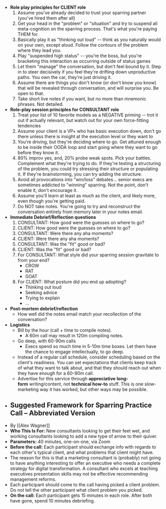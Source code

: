 - **Role play principles for CLIENT role**
    1. Assume you've already decided to trust your sparring partner (you've hired them after all)
    2. Get your head in the "problem" or "situation" and try to suspend all meta-cognition on the sparring process. That's what you're paying THEM for.
    3. Basically play it as "thinking out loud" -- think as you naturally would on your own, except aloud. Follow the contours of the problem where they lead you.
    4. Play "suspended high status" -- you're the boss, but you're bracketing this interaction as occurring outside of status games
    5. Let them "manage" the conversation, but don't feel bound by it. Step in to steer decisively if you feel they're drifting down unproductive paths. You own the car, they're just driving it.
    6. Assume there are things you don't know (or don't know you know) that will be revealed through conversation, and will surprise you. Be open to that.
    7. Take short live notes if you want, but no more than mnemonic phrases. Not detailed.
- **Role-play session principles for CONSULTANT role**
    1. Treat your list of 10 favorite models as a NEGATIVE priming -- trot it out if actually relevant, but watch out for your own force-fitting tendencies
    2. Assume your client is a VP+ who has basic execution down, don't go there unless there is insight at the execution level or they want to
    3. You're driving, but they're deciding where to go. Get attuned enough to be inside their OODA loop and start going where they want to go before they know it.
    4. 80% improv yes, and, 20% probe weak spots. Pick your battles. Complement what they're trying to do. If they're testing a structuring of the problem, you could try stressing their structure or populating it. If they're brainstorming, you can try adding the structure.
    5. Avoid all provocations into "win/loss" debates... senior execs are sometimes addicted to "winning" sparring. Not the point, don't enable it, don't encourage it.
    6. Assume you'll learn at least as much as the client, and likely more, even though you're getting paid.
    7. Do NOT take notes. You're going to try and reconstruct the conversation entirely from memory later in your notes email.
- **Immediate Debrief/Reflection questions**
    1. CONSULTANT: How good were the guesses on where to go?
    2. CLIENT: How good were the guesses on where to go?
    3. CONSULTANT: Were there any aha moments?
    4. CLIENT: Were there any aha moments?
    5. CONSULTANT: Was the "fit" good or bad?
    6. CLIENT: Was the "fit" good or bad?
    7. For CONSULTANT: What style did your sparring session gravitate to from your end?
        - CROW
        - RAT
        - GOAT
    8. For CLIENT: What posture did you end up adopting?
        - Thinking out loud
        - Seeking advice
        - Trying to explain
        - ...
- **Post-mortem debrief/reflection**
    - How well did the notes email match your recollection of the conversation?
- **Logistics**
    - Bill by the hour (call + time to compile notes).
        - A 60m call may result in 120m compiling notes.
    - Go deep, with 60-90m calls
        - Execs spend so much time in 5-10m time boxes. Let them have the chance to engage intellectually, to go deep.
    - Instead of a regular call schedule, consider scheduling based on the client's readiness. You can set expectations that clients keep track of what they want to talk about, and that they should reach out when they have enough for a 60-90m call.
    - Advertise for this service through __appreciative__ __long-form__ writing/content, not __technical how-to__ stuff. This is one slow-marketing way it has worked, but other ways may be possible.
- ## **Suggested Framework for Sparring Practice Call – Abbreviated Version**
- By [[Alex Wagner]]
- **Who This Is For:** New consultants looking to get their feet wet, and working consultants looking to add a new type of arrow to their quiver.
- **Parameters:** 40 minutes, one-on-one, via Zoom
- **Before the call:** Each participant should exchange info with regards to each other's typical client, and what problems that client might have. 
- The reason for this is that a marketing consultant is (probably) not going to have anything interesting to offer an executive who needs a complete strategy for digital transformation. A consultant who excels at teaching executives presentation skills may not be effective recommending management reforms.
- Each participant should come to the call having picked a client problem. Do not tell the other participant what client problem you picked.
- **On the call:** Each participant gets 15 minutes in each role. After both have gone, spend 10 minutes debriefing.
